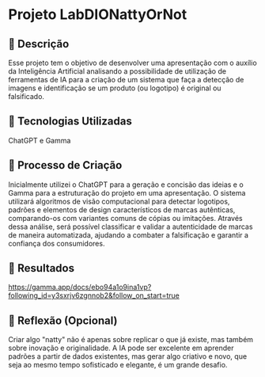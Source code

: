 # Projeto LabDIONattyOrNot

## 📒 Descrição
Esse projeto tem o objetivo de desenvolver uma apresentação com o auxílio da Inteligência Artificial analisando a possibilidade de utilização de ferramentas de IA para a criação de um sistema que faça a detecção de imagens e identificação se um produto (ou logotipo) é original ou falsificado. 

## 🤖 Tecnologias Utilizadas
ChatGPT e Gamma  

## 🧐 Processo de Criação
Inicialmente utilizei o ChatGPT para a geração e concisão das ideias e o Gamma para a estruturação do projeto em uma apresentação. 
O sistema utilizará algoritmos de visão computacional para detectar logotipos, padrões e elementos de design característicos de marcas autênticas, comparando-os com variantes comuns de cópias ou imitações. Através dessa análise, será possível classificar e validar a autenticidade de marcas de maneira automatizada, ajudando a combater a falsificação e garantir a confiança dos consumidores.

## 🚀 Resultados
https://gamma.app/docs/ebo94a1o9ina1vp?following_id=y3sxrjv6zgnnob2&follow_on_start=true

## 💭 Reflexão (Opcional)
Criar algo "natty" não é apenas sobre replicar o que já existe, mas também sobre inovação e originalidade. A IA pode ser excelente em aprender padrões a partir de dados existentes, mas gerar algo criativo e novo, que seja ao mesmo tempo sofisticado e elegante, é um grande desafio.
